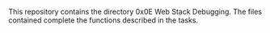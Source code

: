This repository contains the directory 0x0E Web Stack Debugging. The files contained complete the functions described in the tasks.
